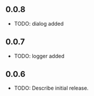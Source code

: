 ## 0.0.8

* TODO: dialog added


## 0.0.7

* TODO: logger added


## 0.0.6

* TODO: Describe initial release.
